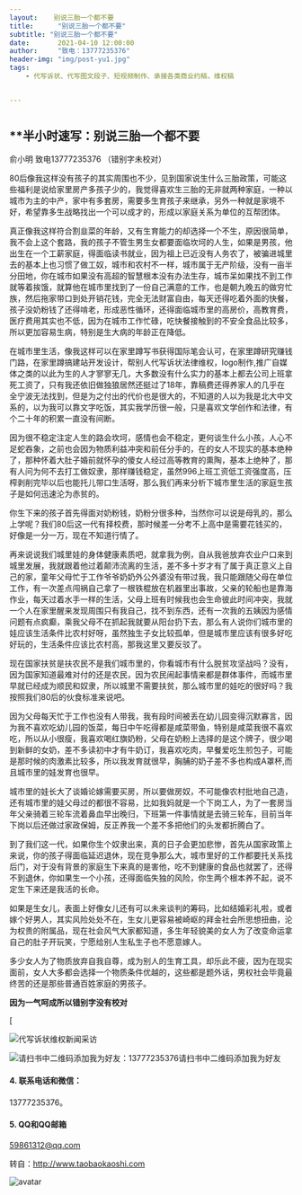 ```yaml
---
layout:    别说三胎一个都不要
title:      "别说三胎一个都不要"
subtitle: "别说三胎一个都不要"
date:       2021-04-10 12:00:00
author:     "致电：13777235376"
header-img: "img/post-yu1.jpg"
tags:
    - 代写诉状、代写图文段子、短视频制作、承接各类商业约稿，维权稿


---
```


## 

# 

## **半小时速写：别说三胎一个都不要

俞小明  致电13777235376  （错别字未校对）

80后像我这样没有孩子的其实周围也不少，见到国家说生什么三胎政策，可能这些福利是说给家里房产多孩子少的，我觉得喜欢生三胎的无非就两种家庭，一种以城市为主的中产，家中有多套房，需要多生育孩子来继承，另外一种就是家境不好，希望靠多生战略找出一个可以成才的，形成以家庭关系为单位的互帮团体。

真正像我这样符合割韭菜的年龄，又有生育能力的却选择一个不生，原因很简单，我不会上这个套路，我的孩子不管生男生女都要面临坎坷的人生，如果是男孩，他出生在一个工薪家庭，得面临读书就业，因为祖上已近没有人务农了，被骗进城里去的基本上也习惯了做工奴，城市和农村不一样，城市属于无产阶级，没有一亩半分田地，你在城市如果没有高超的智慧根本没有办法生存，城市呆如果找不到工作就等着挨饿，就算他在城市里找到了一份自己满意的工作，也是朝九晚五的做穷忙族，然后拖家带口到处开销花钱，完全无法财富自由，每天还得吃着外面的快餐，孩子没奶粉钱了还得啃老，形成恶性循环，还得面临城市里的高房价，高教育费，医疗费用其实也不低，因为在城市工作忙碌，吃快餐接触到的不安全食品比较多，所以更加容易生病，特别是生大病的年龄正在降低。

在城市里生活，像我这样可以在家里蹲写书获得国际笔会认可，在家里蹲研究赚钱门路，在家里蹲搞建站开发设计，帮别人代写诉状法律维权，logo制作,推广自媒体之类的以此为生的人才寥寥无几，大多数没有什么实力的基本上都去公司上班拿死工资了，只有我还依旧做独狼居然还挺过了18年，靠稿费还得养家人的几乎在全宁波无法找到，但是为之付出的代价也是很大的，不知道的人以为我是北大中文系的，以为我可以靠文字吃饭，其实我学历很一般，只是喜欢文学创作和法律，有个二十年的积累一直没有间断。

因为很不稳定注定人生的路会坎坷，感情也会不稳定，更何谈生什么小孩，人心不足蛇吞象，之前也会因为物质利益冲突和前任分手的，在的女人不现实的基本绝种了，那种怀着大肚子婚前就怀孕的傻女人经过高等教育的熏陶，基本上绝种了，那有人问为何不去打工做奴隶，那样赚钱稳定，虽然996上班工资低工资强度高，压榨剥削完毕以后也能托儿带口生活呀，那么我们再来分析下城市里生活的家庭生孩子是如何迅速沦为赤贫的。

你生下来的孩子首先得面对奶粉钱，奶粉分很多种，当然你可以说是母乳的，那么上学呢？我们80后这一代有择校费，那时候差一分考不上高中是需要花钱买的，好像是一分一万，现在不知道行情了。

再来说说我们城里娃的身体健康素质吧，就拿我为例，自从我爸放弃农业户口来到城里发展，我就跟着他过着颠沛流离的生活，差不多十岁才有了属于真正意义上自己的家，童年父母忙于工作爷爷奶奶外公外婆没有带过我，我只能跟随父母在单位工作，有一次差点闯祸自己拿了一根铁棍放在机器里出事故，父亲的轮船也是靠海作业，每天过着水手一样的生活，父母上班有时候我也会生命彼此时间冲突，我就一个人在家里醒来发现周围只有我自己，找不到东西，还有一次我的五姨因为感情问题有点疯癫，乘我父母不在抓起我就要从阳台扔下去，那么有人说你们城市里的娃应该生活条件比农村好呀，虽然独生子女比较孤单，但是城市里应该有很多好吃好玩的，生活条件应该比农村高，那我这里又要反驳了。

现在国家扶贫是扶农民不是我们城市里的，你看城市有什么脱贫攻坚战吗？没有，因为国家知道最难对付的还是农民，因为农民闹起事情来都是群体事件，而城市里早就已经成为顺民和奴隶，所以城里不需要扶贫，那么城市里的娃吃的很好吗？我按照我们80后的伙食标准来说吧。

因为父母每天忙于工作也没有人带我，我有段时间被丢在幼儿园变得沉默寡言，因为我不喜欢吃幼儿园的饭菜，每日中午吃得都是咸菜带鱼，特别是咸菜我很不喜欢吃，所以从小很瘦，我喜欢喝红旗奶粉，父母在奶粉上选择的是这个牌子，很少喝到新鲜的女奶，差不多读初中才有牛奶订，我喜欢吃肉，早餐爱吃生煎包子，可能是那时候的肉激素比较多，所以我发育就很早，胸脯的奶子差不多也构成A罩杯,而且城市里的娃发育也很早。

城市里的娃长大了谈婚论嫁需要买房，所以要做房奴，不可能像农村批地自己造，还有城市里的娃父母过的都很不容易，比如我妈就是一个下岗工人，为了一套房当年父亲骑着三轮车流着鼻血早出晚归，下班第一件事情就是去骑三轮车，目前当年下岗以后还做过家政保姆，反正养我一个差不多把他们的头发都折腾白了。

到了我们这一代，如果你生个奴隶出来，真的日子会更加悲惨，首先从国家政策上来说，你的孩子得面临延迟退休，现在竞争那么大，城市里好的工作都要托关系找后门，对于没有背景的家庭生下来真的是害他，吃不到健康的食品也就罢了，还得不到退休，你如果生一个小孩，还得面临失独的风险，你生两个根本养不起，说不定生下来还是我活的长命。

如果是生女儿，表面上好像女儿还有可以未来谈判的筹码，比如结婚彩礼啦，或者嫁个好男人，其实风险处处不在，生女儿更容易被崎岖的拜金社会所思想扭曲，沦为权贵的附属品，现在社会风气大家都知道，多生年轻貌美的女人为了改变命运拿自己的肚子开玩笑，宁愿给别人生私生子也不愿意嫁人。

多少女人为了物质放弃自我自尊，成为别人的生育工具，却乐此不疲，因为在现实面前，女人大多都会选择一个物质条件优越的，这些都是题外话，男权社会毕竟最终苦的还是那些普通百姓家庭的男孩子。

**因为一气呵成所以错别字没有校对**

[

![代写诉状维权新闻采访](/img/post-yu1.jpg)

![请扫书中二维码添加我为好友：13777235376](/img/post-yu1.jpg)请扫书中二维码添加我为好友

#### 4.  联系电话和微信：

13777235376。

#### 5. QQ和QQ邮箱

59861312@qq.com

转自：http://www.taobaokaoshi.com

![avatar](https://taobaokaoshi.com/img/seo.jpg)
